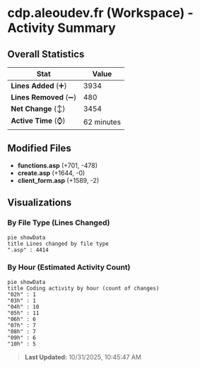 # cdp.aleoudev.fr (Workspace) - Activity Summary 

## Overall Statistics

| Stat                   | Value                                                             |
| ---------------------- | ----------------------------------------------------------------- |
| **Lines Added** (➕)   | 3934                                          |
| **Lines Removed** (➖) | 480                                        |
| **Net Change** (↕)    | 3454                |
| **Active Time** (⌚)   | 62 minutes |


## Modified Files
- **functions.asp** (+701, -478)
- **create.asp** (+1644, -0)
- **client_form.asp** (+1589, -2)

## Visualizations

### By File Type (Lines Changed)

```mermaid
pie showData
title Lines changed by file type
".asp" : 4414
```

### By Hour (Estimated Activity Count)

```mermaid
pie showData
title Coding activity by hour (count of changes)
"02h" : 1
"03h" : 1
"04h" : 10
"05h" : 11
"06h" : 6
"07h" : 7
"08h" : 7
"09h" : 6
"10h" : 5
```


> **Last Updated:** 10/31/2025, 10:45:47 AM